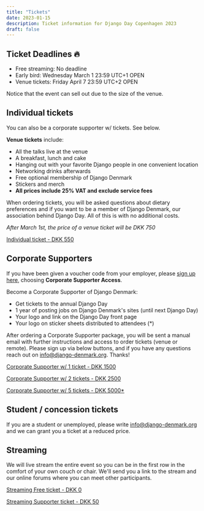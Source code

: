 ```yaml
---
title: "Tickets"
date: 2023-01-15
description: Ticket information for Django Day Copenhagen 2023
draft: false
---
```


## Ticket Deadlines 🔥

* Free streaming: No deadline
* Early bird: Wednesday March 1 23:59 UTC+1 <span class="badge badge-pill badge-success">OPEN</span>
* Venue tickets: Friday April 7 23:59 UTC+2 <span class="badge badge-pill badge-success">OPEN</span>

Notice that the event can sell out due to the size of the venue.

## Individual tickets

You can also be a corporate supporter w/ tickets. See below.


**Venue tickets** include:

* All the talks live at the venue
* A breakfast, lunch and cake
* Hanging out with your favorite Django people in one convenient location
* Networking drinks afterwards
* Free optional membership of Django Denmark
* Stickers and merch
* **All prices include 25% VAT and exclude service fees**

When ordering tickets, you will be asked questions about dietary preferences and
if you want to be a member of Django Denmark, our association behind Django Day.
All of this is with no additional costs.

*After March 1st, the price of a venue ticket will be DKK 750*

<a class="btn btn-lg btn-primary" href="https://djangodenmark.ticketbutler.io/en/e/django-day-2023/" target="_blank">Individual ticket - DKK 550</a>


## Corporate Supporters

If you have been given a voucher code from your employer, please [sign up here](https://djangodenmark.ticketbutler.io/en/e/django-day-2022/), choosing **Corporate Supporter Access**.

Become a Corporate Supporter of Django Denmark:

* Get tickets to the annual Django Day
* 1 year of posting jobs on Django Denmark's sites (until next Django Day)
* Your logo and link on the Django Day front page
* Your logo on sticker sheets distributed to attendees (*)

After ordering a Corporate Supporter package, you will be sent a manual email with further instructions and access to order tickets (venue or remote). Please sign up via below buttons, and if you have any questions reach out on info@django-denmark.org. Thanks!

<a class="btn btn-lg btn-primary" href="https://djangodenmark.ticketbutler.io/e/django-day-2023-corporate-support/" target="_blank">Corporate Supporter w/ 1 ticket - DKK 1500</a>

<a class="btn btn-lg btn-primary" href="https://djangodenmark.ticketbutler.io/e/django-day-2023-corporate-support/" target="_blank">Corporate Supporter w/ 2 tickets - DKK 2500</a>

<a class="btn btn-lg btn-primary" href="https://djangodenmark.ticketbutler.io/e/django-day-2023-corporate-support/" target="_blank">Corporate Supporter w/ 5 tickets - DKK 5000*</a>


## Student / concession tickets

If you are a student or unemployed, please write info@django-denmark.org and we
can grant you a ticket at a reduced price.


## Streaming

We will live stream the entire event so you can be in the first row in the comfort of your own couch or chair. We'll send you a link to the stream and our online forums where you can meet other participants.

<a class="btn btn-lg btn-primary" href="https://djangodenmark.ticketbutler.io/en/e/django-day-2023/" target="_blank">Streaming Free ticket - DKK 0</a>

<a class="btn btn-lg btn-primary" href="https://djangodenmark.ticketbutler.io/en/e/django-day-2023/" target="_blank">Streaming Supporter ticket - DKK 50</a>

